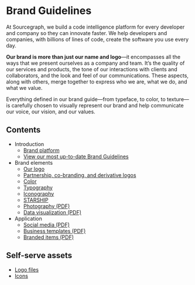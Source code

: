 # Brand Guidelines

At Sourcegraph, we build a code intelligence platform for every developer and company so they can innovate faster.
We help developers and companies, with billions of lines of code, create the software you use every day.

<strong class="text-vivid-violet">Our brand is more than just our name and logo</strong>—it encompasses all the ways that we present ourselves
as a company and team. It’s the quality of our services and products, the tone of our interactions with
clients and collaborators, and the look and feel of our communications. These aspects, along with others,
merge together to express who we are, what we do,
and what we value.

Everything defined in our brand guide—from typeface, to color, to texture—is carefully chosen to visually represent our brand and help communicate our voice, our vision, and our values.

## Contents

<object role="img" data="how_we_express_our_brand.svg" style="float: right; margin-left: 2rem; max-width: 30rem"></object>

- Introduction
  - [Brand platform](brand-platform.md)
  - [View our most up-to-date Brand Guidelines](<[https://www.figma.com/proto/FgyGEwbhLuXgIKOh3If74s/Brand-Guidelines?page-id=0%3A1&node-id=1%3A822&viewport=913%2C2290%2C0.21&scaling=min-zoom](https://www.figma.com/proto/FgyGEwbhLuXgIKOh3If74s/Brand-Guidelines?page-id=0%3A1&node-id=365%3A7256&viewport=137%2C629%2C0.04&scaling=min-zoom)>)
- Brand elements
  - [Our logo](https://www.figma.com/proto/FgyGEwbhLuXgIKOh3If74s/Brand-Guidelines?page-id=360%3A3767&node-id=365%3A7328&viewport=423%2C417%2C0.04&scaling=contain)
  - [Partnership, co-branding, and derivative logos](https://www.figma.com/proto/FgyGEwbhLuXgIKOh3If74s/Brand-Guidelines?page-id=360%3A3404&node-id=365%3A7337&viewport=538%2C294%2C0.07&scaling=contain)
  - [Color](https://www.figma.com/file/FgyGEwbhLuXgIKOh3If74s/Brand-Guidelines?node-id=360%3A5678)
  - [Typography](https://www.figma.com/proto/FgyGEwbhLuXgIKOh3If74s/Brand-Guidelines?page-id=360%3A5452&node-id=366%3A7352&viewport=350%2C579%2C0.05&scaling=contain)
  - [Iconography](https://www.figma.com/proto/FgyGEwbhLuXgIKOh3If74s/Brand-Guidelines?page-id=360%3A6555&node-id=366%3A7377&viewport=423%2C417%2C0.12&scaling=contain)
  - [STARSHIP](https://www.figma.com/proto/FgyGEwbhLuXgIKOh3If74s/Brand-Guidelines?page-id=144%3A2377&node-id=366%3A7380&viewport=244%2C425%2C0.04&scaling=contain)
  - [Photography (PDF)](https://sourcegraphstatic.com/Sourcegraph_Brand_Guidelines.pdf#page=54)
  - [Data visualization (PDF)](https://sourcegraphstatic.com/Sourcegraph_Brand_Guidelines.pdf#page=57)
- Application
  - [Social media (PDF)](https://sourcegraphstatic.com/Sourcegraph_Brand_Guidelines.pdf#page=66)
  - [Business templates (PDF)](https://sourcegraphstatic.com/Sourcegraph_Brand_Guidelines.pdf#page=69)
  - [Branded items (PDF)](https://sourcegraphstatic.com/Sourcegraph_Brand_Guidelines.pdf#page=79)

## Self-serve assets

- [Logo files](https://www.figma.com/file/522fTKlS2R6fzzs9EGNvpk/Logos?node-id=0%3A1)
- [Icons](https://www.figma.com/file/gh8Pnk0XowDq55RmqUkO7k/Icon-library?node-id=0%3A9)
